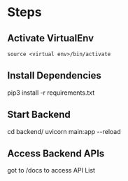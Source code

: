 # Steps

## Activate VirtualEnv
`source <virtual env>/bin/activate`

## Install Dependencies
pip3 install -r requirements.txt

## Start Backend
cd backend/
uvicorn main:app --reload

## Access Backend APIs
got to /docs to access API List